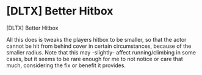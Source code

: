 # [DLTX] Better Hitbox
[DLTX] Better Hitbox

All this does is tweaks the players hitbox to be smaller, so that the actor cannot be hit from behind cover in certain circumstances, because of the smaller radius.
Note that this may -slightly- affect running/climbing in some cases, but it seems to be rare enough for me to not notice or care that much, considering the fix or benefit it provides.
